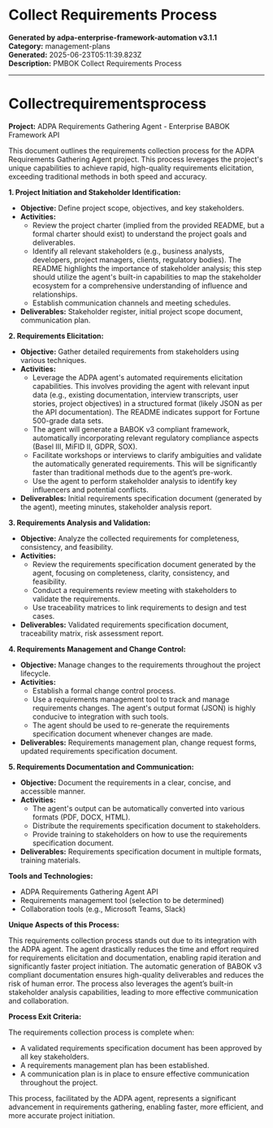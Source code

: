 # Collect Requirements Process

**Generated by adpa-enterprise-framework-automation v3.1.1**  
**Category:** management-plans  
**Generated:** 2025-06-23T05:11:39.823Z  
**Description:** PMBOK Collect Requirements Process

---

# Collectrequirementsprocess

**Project:** ADPA Requirements Gathering Agent - Enterprise BABOK Framework API

This document outlines the requirements collection process for the ADPA Requirements Gathering Agent project.  This process leverages the project's unique capabilities to achieve rapid, high-quality requirements elicitation, exceeding traditional methods in both speed and accuracy.

**1. Project Initiation and Stakeholder Identification:**

* **Objective:** Define project scope, objectives, and key stakeholders.
* **Activities:**
    * Review the project charter (implied from the provided README, but a formal charter should exist) to understand the project goals and deliverables.
    * Identify all relevant stakeholders (e.g., business analysts, developers, project managers, clients, regulatory bodies).  The README highlights the importance of stakeholder analysis; this step should utilize the agent's built-in capabilities to map the stakeholder ecosystem for a comprehensive understanding of influence and relationships.
    * Establish communication channels and meeting schedules.
* **Deliverables:** Stakeholder register, initial project scope document, communication plan.

**2. Requirements Elicitation:**

* **Objective:** Gather detailed requirements from stakeholders using various techniques.
* **Activities:**
    * Leverage the ADPA agent's automated requirements elicitation capabilities. This involves providing the agent with relevant input data (e.g., existing documentation, interview transcripts, user stories, project objectives) in a structured format (likely JSON as per the API documentation). The README indicates support for Fortune 500-grade data sets.
    * The agent will generate a BABOK v3 compliant framework, automatically incorporating relevant regulatory compliance aspects (Basel III, MiFID II, GDPR, SOX).
    * Facilitate workshops or interviews to clarify ambiguities and validate the automatically generated requirements.  This will be significantly faster than traditional methods due to the agent’s pre-work.
    * Use the agent to perform stakeholder analysis to identify key influencers and potential conflicts.
* **Deliverables:** Initial requirements specification document (generated by the agent), meeting minutes, stakeholder analysis report.

**3. Requirements Analysis and Validation:**

* **Objective:** Analyze the collected requirements for completeness, consistency, and feasibility.
* **Activities:**
    * Review the requirements specification document generated by the agent, focusing on completeness, clarity, consistency, and feasibility.
    * Conduct a requirements review meeting with stakeholders to validate the requirements.
    * Use traceability matrices to link requirements to design and test cases.
* **Deliverables:** Validated requirements specification document, traceability matrix, risk assessment report.

**4. Requirements Management and Change Control:**

* **Objective:** Manage changes to the requirements throughout the project lifecycle.
* **Activities:**
    * Establish a formal change control process.
    * Use a requirements management tool to track and manage requirements changes.  The agent's output format (JSON) is highly conducive to integration with such tools.
    * The agent should be used to re-generate the requirements specification document whenever changes are made.
* **Deliverables:** Requirements management plan, change request forms, updated requirements specification document.


**5. Requirements Documentation and Communication:**

* **Objective:** Document the requirements in a clear, concise, and accessible manner.
* **Activities:**
    * The agent's output can be automatically converted into various formats (PDF, DOCX, HTML).
    * Distribute the requirements specification document to stakeholders.
    * Provide training to stakeholders on how to use the requirements specification document.
* **Deliverables:** Requirements specification document in multiple formats, training materials.


**Tools and Technologies:**

* ADPA Requirements Gathering Agent API
* Requirements management tool (selection to be determined)
* Collaboration tools (e.g., Microsoft Teams, Slack)


**Unique Aspects of this Process:**

This requirements collection process stands out due to its integration with the ADPA agent. The agent drastically reduces the time and effort required for requirements elicitation and documentation, enabling rapid iteration and significantly faster project initiation.  The automatic generation of BABOK v3 compliant documentation ensures high-quality deliverables and reduces the risk of human error. The process also leverages the agent’s built-in stakeholder analysis capabilities, leading to more effective communication and collaboration.


**Process Exit Criteria:**

The requirements collection process is complete when:

* A validated requirements specification document has been approved by all key stakeholders.
* A requirements management plan has been established.
* A communication plan is in place to ensure effective communication throughout the project.


This process, facilitated by the ADPA agent, represents a significant advancement in requirements gathering, enabling faster, more efficient, and more accurate project initiation.
